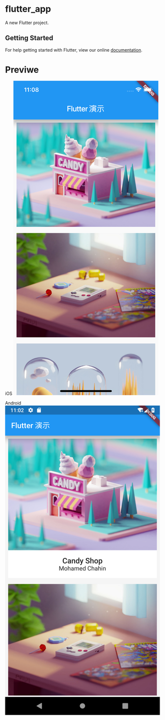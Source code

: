 # flutter_app

A new Flutter project.

## Getting Started

For help getting started with Flutter, view our online
[documentation](https://flutter.io/).

# Previwe
iOS
![iOS](Screenshot_iOS.png)

Android
![Android](Screenshot_Android.png)
